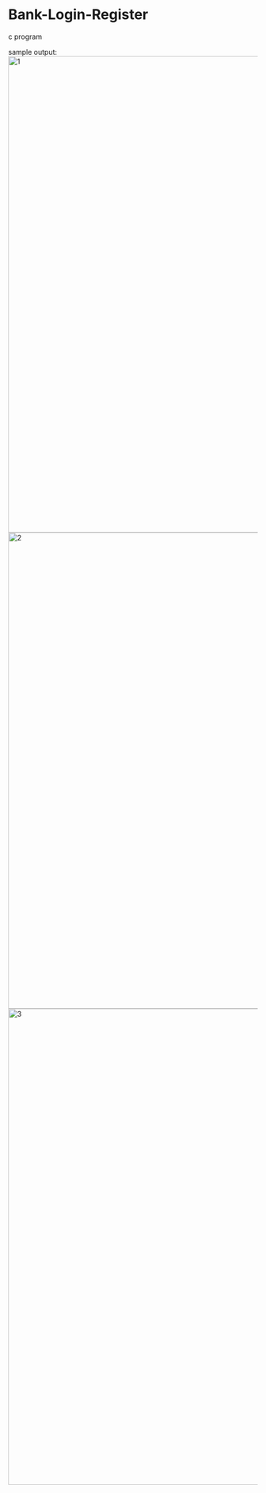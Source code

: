 # Bank-Login-Register
c program


sample output:
<img width="960" alt="1" src="https://github.com/thethoufik46/Bank-Login-Register/assets/72694934/9dc1906a-a1fe-4119-a56b-0f18044b40bf">
<img width="960" alt="2" src="https://github.com/thethoufik46/Bank-Login-Register/assets/72694934/32fb8482-9772-45f2-a169-8b1071df0cf1">
<img width="960" alt="3" src="https://github.com/thethoufik46/Bank-Login-Register/assets/72694934/19189b40-632a-47bc-baf3-c991672b356d">
